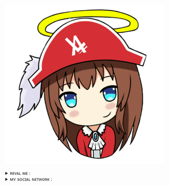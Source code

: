 <h1 align = "center"><img src = "logo.gif" align = "center"></h1>
<details>
<summary>ʀᴇᴠᴀʟ ᴍᴇ : </summary>

###### ᴛʜɪs ʟɪʙʀᴀʀʏ ɪs ᴅᴇsɪɢɴᴇᴅ ᴛᴏ ᴡᴏʀᴋ ᴡɪᴛʜ ᴛʜᴇ sɪᴛᴇ ᴀᴘɪ ᴛᴇᴍᴘ-ᴍᴀɪʟ.ʀᴜ
###### ϶ᴛᴀ бибᴧиоᴛᴇᴋᴀ ᴨᴩᴇднᴀзнᴀчᴇнᴀ дᴧя ᴩᴀбоᴛы ᴄ ᴛᴇᴍᴘ-ᴍᴀɪʟ.ʀᴜ

###### ᴛʜɪs ʟɪʙʀᴀʀʏ ɪs ᴅᴇsɪɢɴᴇᴅ ᴛᴏ ᴡᴏʀᴋ ᴡɪᴛʜ ᴀᴘɪ ᴀɴɪʟɪʙʀɪᴀ/϶ᴛᴀ бибᴧиоᴛᴇᴋᴀ ᴨᴩᴇднᴀзнᴀчᴇнᴀ дᴧя ᴩᴀбоᴛы ᴄ ᴀᴨи ᴀниᴧибᴩии.
###### ᴛʜᴇsᴇ ᴀʀᴇ ᴀʟʟ ᴛʜᴇ ǫᴜᴇʀɪᴇs ᴛʜᴀᴛ ɪ ᴡᴀs ᴀʙʟᴇ ᴛᴏ ᴄᴏʟʟᴇᴄᴛ ꜰʀᴏᴍ ᴛʜᴇ sɪᴛᴇ/϶ᴛо ʙᴄᴇ зᴀᴨᴩоᴄы ᴋоᴛоᴩыᴇ я ᴄʍоᴦ ᴄобᴩᴀᴛь ᴄ ᴄᴀйᴛᴀ

###### example/Пример :

```py3
from anilibria import Anilibria

Anilibria.login(email = 'your_email@gmail.com', password = 'your_password')
print(Anilibria.get_random_anime())
Anilibria.set_new_password(old_password = 'your_password', new_password = 'my_password')
Anilibria.logout()
```
</details>

<details>
<summary>ᴍʏ sᴏᴄɪᴀʟ ɴᴇᴛᴡᴏʀᴋ : </summary>
<br>
<a href = "https://t.me/Proxy1Mistake" target="_blank">
<img src = "https://img.shields.io/badge/ᴛᴇʟᴇɢʀᴀᴍ-92000a?logo=telegram&logoColor=FFFFFF&labelColor=000000">
<a href = "https://discordapp.com/users/875370793100533862/" target="_blank">
<img src = "https://img.shields.io/badge/ᴅɪsᴄᴏʀᴅ-92000a?logo=discord&logoColor=FFFFFF&labelColor=000000">
</br>
</details>
